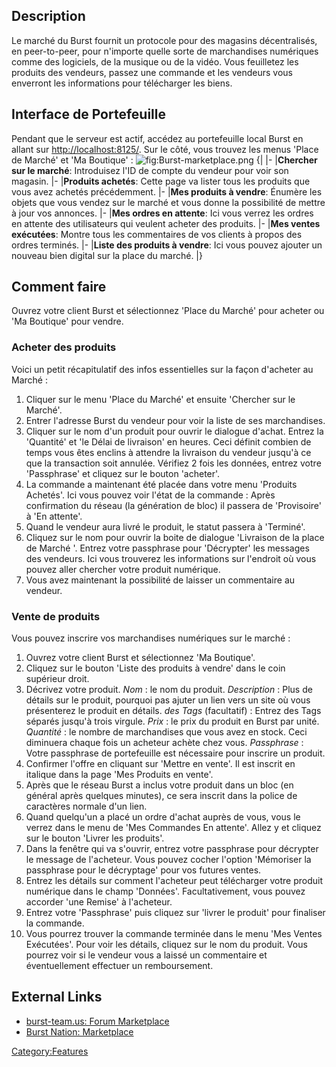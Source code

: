 <languages/>

Description
-----------

Le marché du Burst fournit un protocole pour des magasins décentralisés, en peer-to-peer, pour n'importe quelle sorte de marchandises numériques comme des logiciels, de la musique ou de la vidéo. Vous feuilletez les produits des vendeurs, passez une commande et les vendeurs vous enverront les informations pour télécharger les biens.

Interface de Portefeuille
-------------------------

Pendant que le serveur est actif, accédez au portefeuille local Burst en allant sur <http://localhost:8125/>. Sur le côté, vous trouvez les menus 'Place de Marché' et 'Ma Boutique' : ![](Burst-marketplace.png "fig:Burst-marketplace.png")
{| |- |**Chercher sur le marché**: Introduisez l'ID de compte du vendeur pour voir son magasin. |- |**Produits achetés**: Cette page va lister tous les produits que vous avez achetés précédemment. |- |**Mes produits à vendre**: Énumère les objets que vous vendez sur le marché et vous donne la possibilité de mettre à jour vos annonces. |- |**Mes ordres en attente**: Ici vous verrez les ordres en attente des utilisateurs qui veulent acheter des produits. |- |**Mes ventes exécutées**: Montre tous les commentaires de vos clients à propos des ordres terminés. |- |**Liste des produits à vendre**: Ici vous pouvez ajouter un nouveau bien digital sur la place du marché. |}

Comment faire
-------------

Ouvrez votre client Burst et sélectionnez 'Place du Marché' pour acheter ou 'Ma Boutique' pour vendre.

### Acheter des produits

Voici un petit récapitulatif des infos essentielles sur la façon d'acheter au Marché :

1.  Cliquer sur le menu 'Place du Marché' et ensuite 'Chercher sur le Marché'.
2.  Entrer l'adresse Burst du vendeur pour voir la liste de ses marchandises.
3.  Cliquer sur le nom d'un produit pour ouvrir le dialogue d'achat. Entrez la 'Quantité' et 'le Délai de livraison' en heures. Ceci définit combien de temps vous êtes enclins à attendre la livraison du vendeur jusqu'à ce que la transaction soit annulée. Vérifiez 2 fois les données, entrez votre 'Passphrase' et cliquez sur le bouton 'acheter'.
4.  La commande a maintenant été placée dans votre menu 'Produits Achetés'. Ici vous pouvez voir l'état de la commande : Après confirmation du réseau (la génération de bloc) il passera de 'Provisoire' à 'En attente'.
5.  Quand le vendeur aura livré le produit, le statut passera à 'Terminé'.
6.  Cliquez sur le nom pour ouvrir la boite de dialogue 'Livraison de la place de Marché '. Entrez votre passphrase pour 'Décrypter' les messages des vendeurs. Ici vous trouverez les informations sur l'endroit où vous pouvez aller chercher votre produit numérique.
7.  Vous avez maintenant la possibilité de laisser un commentaire au vendeur.

### Vente de produits

Vous pouvez inscrire vos marchandises numériques sur le marché :

1.  Ouvrez votre client Burst et sélectionnez 'Ma Boutique'.
2.  Cliquez sur le bouton 'Liste des produits à vendre' dans le coin supérieur droit.
3.  Décrivez votre produit.
    *Nom* : le nom du produit.
    *Description* : Plus de détails sur le produit, pourquoi pas ajuter un lien vers un site où vous présenterez le produit en détails.
    *des Tags* (facultatif) : Entrez des Tags séparés jusqu'à trois virgule.
    *Prix* : le prix du produit en Burst par unité.
    *Quantité* : le nombre de marchandises que vous avez en stock. Ceci diminuera chaque fois un acheteur achète chez vous.
    *Passphrase* : Votre passphrase de portefeuille est nécessaire pour inscrire un produit.
4.  Confirmer l'offre en cliquant sur 'Mettre en vente'. Il est inscrit en italique dans la page 'Mes Produits en vente'.
5.  Après que le réseau Burst a inclus votre produit dans un bloc (en général après quelques minutes), ce sera inscrit dans la police de caractères normale d'un lien.
6.  Quand quelqu'un a placé un ordre d'achat auprès de vous, vous le verrez dans le menu de 'Mes Commandes En attente'. Allez y et cliquez sur le bouton 'Livrer les produits'.
7.  Dans la fenêtre qui va s'ouvrir, entrez votre passphrase pour décrypter le message de l'acheteur. Vous pouvez cocher l'option 'Mémoriser la passphrase pour le décryptage' pour vos futures ventes.
8.  Entrez les détails sur comment l'acheteur peut télécharger votre produit numérique dans le champ 'Données'. Facultativement, vous pouvez accorder 'une Remise' à l'acheteur.
9.  Entrez votre 'Passphrase' puis cliquez sur 'livrer le produit' pour finaliser la commande.
10. Vous pourrez trouver la commande terminée dans le menu 'Mes Ventes Exécutées'. Pour voir les détails, cliquez sur le nom du produit. Vous pourrez voir si le vendeur vous a laissé un commentaire et éventuellement effectuer un remboursement.

External Links
--------------

-   [burst-team.us: Forum Marketplace](https://forums.burst-team.us/category/14/marketplace/)
-   [Burst Nation: Marketplace](https://www.burstnation.com/wbb/index.php?board/12-marketplace/)

<Category:Features>
